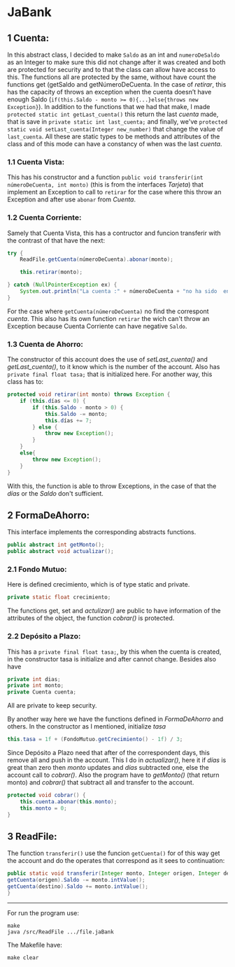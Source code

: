 # JaBank

## 1 Cuenta:

In this abstract class, I decided to make `Saldo` as an int and `numeroDeSaldo` as an Integer to make sure this did not change after it was created and both are protected for security and to that the class can allow have access to this. The functions all are protected by the same, without have count the functions get (getSaldo and getNúmeroDeCuenta.
In the case of _retirar_, this has the capacity of throws an exception when the cuenta doesn’t have enough Saldo (`if(this.Saldo - monto >= 0){...}else{throws new Exception}`). In addition to the functions that we had that make, I made `protected static int getLast_cuenta()` this return the last _cuenta_ made, that is save in `private static int last_cuenta;` and finally, we've `protected static void setLast_cuenta(Integer new_number)` that change the value of `last_cuenta`. All these are static types to be methods and attributes of the class and of this mode can have a constancy of when was the last _cuenta_.

### 1.1 Cuenta Vista:

This has his constructor and a function `public void transferir(int númeroDeCuenta, int monto)` (this is from the interfaces _Tarjeta_) that implement an Exception to call to `retirar` for the case where this throw an Exception and after use `abonar` from _Cuenta_.

### 1.2 Cuenta Corriente:

Samely that Cuenta Vista, this has a contructor and funcion transferir with the contrast of that have the next:

```java
try {
    ReadFile.getCuenta(númeroDeCuenta).abonar(monto);

    this.retirar(monto);

} catch (NullPointerException ex) {
    System.out.println("La cuenta :" + númeroDeCuenta + "no ha sido  encontrada");
}
```

For the case where `getCuenta(númeroDeCuenta)` no find the correspont _cuenta_.
This also has its own function `retirar` the wich can't throw an Exception because Cuenta Corriente can have negative `Saldo`.

### 1.3 Cuenta de Ahorro:

The constructor of this account does the use of _setLast_cuenta()_ and _getLast_cuenta()_, to it know which is the number of the account. Also has `private final float tasa;` that is initialized here.
For another way, this class has to:

```java
protected void retirar(int monto) throws Exception {
    if (this.días <= 0) {
        if (this.Saldo - monto > 0) {
            this.Saldo -= monto;
            this.días += 7;
        } else {
            throw new Exception();
        }
    }
    else{
        throw new Exception();
    }
}
```

With this, the function is able to throw Exceptions, in the case of that the _días_ or the _Saldo_ don't sufficient.

## 2 FormaDeAhorro:

This interface implements the corresponding abstracts functions.

```java
public abstract int getMonto();
public abstract void actualizar();
```

### 2.1 Fondo Mutuo:

Here is defined crecimiento, which is of type static and private.

```java
private static float crecimiento;
```

The functions get, set and _actulizar()_ are public to have information of the attributes of the object, the function _cobrar()_ is protected.

### 2.2 Depósito a Plazo:

This has a `private final float tasa;`,
by this when the cuenta is created, in the constructor tasa is initialize and after cannot change. Besides also have

```java
private int dias;
private int monto;
private Cuenta cuenta;
```

All are private to keep security.

By another way here we have the functions defined in _FormaDeAhorro_ and others.
In the constructor as
I mentioned, initialize _tasa_

```java
this.tasa = 1f + (FondoMutuo.getCrecimiento() - 1f) / 3;
```

Since Depósito a Plazo need that after of the correspondent days, this remove all and push in the account. This I do in _actualizar()_, here it if _días_ is great than zero then _monto_ updates and _días_ subtracted one, else the account call to _cobrar()_. Also the program have to _getMonto()_ (that return monto) and _cobrar()_ that subtract all and transfer to the account.

```java
protected void cobrar() {
    this.cuenta.abonar(this.monto);
    this.monto = 0;
}
```

## 3 ReadFile:

The function `transferir()` use the funcion `getCuenta()` for of this way get the account and do the operates that correspond as it sees to continuation:

```java
public static void transferir(Integer monto, Integer origen, Integer destino, String comando) {
getCuenta(origen).Saldo -= monto.intValue();
getCuenta(destino).Saldo += monto.intValue();
}
```
---

For run the program use:
``` Console
make
java /src/ReadFile .../file.jaBank
```
The Makefile have:
``` Console
make clear
```
